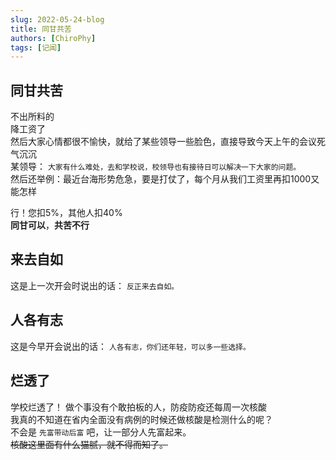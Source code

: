 ```yaml
---
slug: 2022-05-24-blog
title: 同甘共苦
authors: [ChiroPhy]
tags: [记闻]
---
```


## 同甘共苦
<!--truncate-->
不出所料的  
降工资了  
然后大家心情都很不愉快，就给了某些领导一些脸色，直接导致今天上午的会议死气沉沉  
某领导： `大家有什么难处，去和学校说，校领导也有接待日可以解决一下大家的问题。`  
然后还举例：最近台海形势危急，要是打仗了，每个月从我们工资里再扣1000又能怎样  

行！您扣5%，其他人扣40%  
**同甘可以**，**共苦不行**  

## 来去自如
这是上一次开会时说出的话： `反正来去自如。`  

## 人各有志
这是今早开会说出的话： `人各有志，你们还年轻，可以多一些选择。`  

## 烂透了
学校烂透了！
做个事没有个敢拍板的人，防疫防疫还每周一次核酸  
我真的不知道在省内全面没有病例的时候还做核酸是检测什么的呢？  
不会是 `先富带动后富` 吧，让一部分人先富起来。  
~~核酸这里面有什么猫腻，就不得而知了。~~